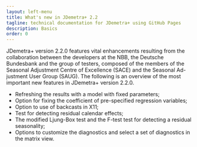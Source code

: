 ```yaml
---
layout: left-menu
title: What's new in JDemetra+ 2.2
tagline: technical documentation for JDemetra+ using GitHub Pages
description: Basics
order: 0
---
```


JDemetra+ version 2.2.0 features vital enhancements resulting from the 
collaboration between the developers at the NBB, the Deutsche Bundesbank 
and the group of testers, composed of the members of the Seasonal 
Adjustment Centre of Excellence (SACE) and the Seasonal Ad-justment User 
Group (SAUG). The following is an overview of the most important new 
features in JDemetra+ version 2.2.0. 

* Refreshing the results with a model with fixed parameters;
* Option for fixing the coefficient of pre-specified regression variables;
* Option to use of backcasts in X11;
* Test for detecting residual calendar effects;
* The modified Ljung-Box test and the F-test test for detecting a residual seasonality;
* Options to customize the diagnostics and select a set of diagnostics in the matrix view.
